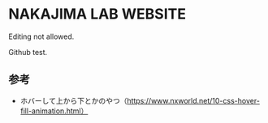 # NAKAJIMA LAB WEBSITE

Editing not allowed.

Github test.

## 参考
- ホバーして上から下とかのやつ（https://www.nxworld.net/10-css-hover-fill-animation.html）